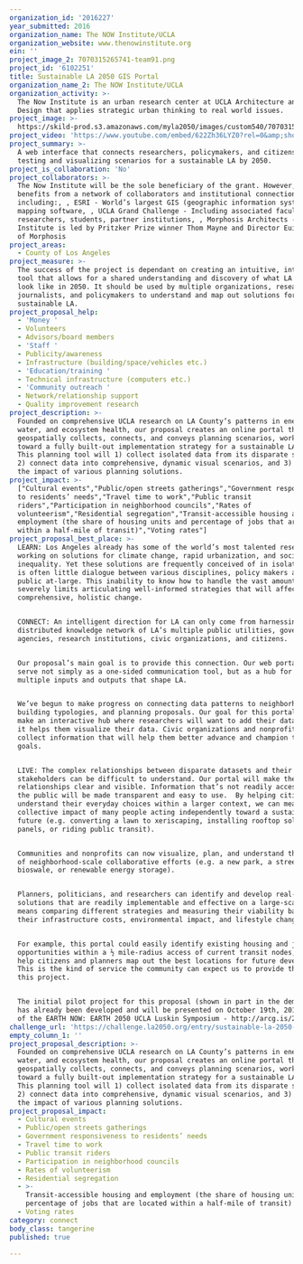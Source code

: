 ```yaml
---
organization_id: '2016227'
year_submitted: 2016
organization_name: The NOW Institute/UCLA
organization_website: www.thenowinstitute.org
ein: ''
project_image_2: 7070315265741-team91.png
project_id: '6102251'
title: Sustainable LA 2050 GIS Portal
organization_name_2: The NOW Institute/UCLA
organization_activity: >-
  The Now Institute is an urban research center at UCLA Architecture and Urban
  Design that applies strategic urban thinking to real world issues.
project_image: >-
  https://skild-prod.s3.amazonaws.com/myla2050/images/custom540/7070315265741-team91.png
project_video: 'https://www.youtube.com/embed/622Zh36LYZ0?rel=0&amp;showinfo=0'
project_summary: >-
  A web interface that connects researchers, policymakers, and citizens by
  testing and visualizing scenarios for a sustainable LA by 2050.
project_is_collaboration: 'No'
project_collaborators: >-
  The Now Institute will be the sole beneficiary of the grant. However, it
  benefits from a network of collaborators and institutional connections
  including:, , ESRI - World’s largest GIS (geographic information systems)
  mapping software, , UCLA Grand Challenge - Including associated faculty,
  researchers, students, partner institutions, , Morphosis Architects - The Now
  Institute is led by Pritzker Prize winner Thom Mayne and Director Eui-Sung Yi
  of Morphosis
project_areas:
  - County of Los Angeles
project_measure: >-
  The success of the project is dependant on creating an intuitive, interactive
  tool that allows for a shared understanding and discovery of what LA could
  look like in 2050. It should be used by multiple organizations, researchers,
  journalists, and policymakers to understand and map out solutions for a
  sustainable LA.
project_proposal_help:
  - 'Money '
  - Volunteers
  - Advisors/board members
  - 'Staff '
  - Publicity/awareness
  - Infrastructure (building/space/vehicles etc.)
  - 'Education/training '
  - Technical infrastructure (computers etc.)
  - 'Community outreach '
  - Network/relationship support
  - Quality improvement research
project_description: >-
  Founded on comprehensive UCLA research on LA County’s patterns in energy,
  water, and ecosystem health, our proposal creates an online portal that
  geospatially collects, connects, and conveys planning scenarios, working
  toward a fully built-out implementation strategy for a sustainable LA by 2050.
  This planning tool will 1) collect isolated data from its disparate sources,
  2) connect data into comprehensive, dynamic visual scenarios, and 3) convey
  the impact of various planning solutions.
project_impact: >-
  ["Cultural events","Public/open streets gatherings","Government responsiveness
  to residents’ needs","Travel time to work","Public transit
  riders","Participation in neighborhood councils","Rates of
  volunteerism","Residential segregation","Transit-accessible housing and
  employment (the share of housing units and percentage of jobs that are located
  within a half-mile of transit)","Voting rates"]
project_proposal_best_place: >-
  LEARN: Los Angeles already has some of the world’s most talented researchers
  working on solutions for climate change, rapid urbanization, and social
  inequality. Yet these solutions are frequently conceived of in isolation—there
  is often little dialogue between various disciplines, policy makers and the
  public at-large. This inability to know how to handle the vast amount of data
  severely limits articulating well-informed strategies that will affect
  comprehensive, holistic change. 


  CONNECT: An intelligent direction for LA can only come from harnessing the
  distributed knowledge network of LA’s multiple public utilities, government
  agencies, research institutions, civic organizations, and citizens.


  Our proposal’s main goal is to provide this connection. Our web portal will
  serve not simply as a one-sided communication tool, but as a hub for all the
  multiple inputs and outputs that shape LA. 


  We’ve begun to make progress on connecting data patterns to neighborhoods,
  building typologies, and planning proposals. Our goal for this portal is to
  make an interactive hub where researchers will want to add their data because
  it helps them visualize their data. Civic organizations and nonprofits can
  collect information that will help them better advance and champion their own
  goals.


  LIVE: The complex relationships between disparate datasets and their
  stakeholders can be difficult to understand. Our portal will make these
  relationships clear and visible. Information that’s not readily accessible to
  the public will be made transparent and easy to use.  By helping citizens to
  understand their everyday choices within a larger context, we can measure the
  collective impact of many people acting independently toward a sustainable
  future (e.g. converting a lawn to xeriscaping, installing rooftop solar
  panels, or riding public transit).


  Communities and nonprofits can now visualize, plan, and understand the impacts
  of neighborhood-scale collaborative efforts (e.g. a new park, a streetside
  bioswale, or renewable energy storage).


  Planners, politicians, and researchers can identify and develop real-world
  solutions that are readily implementable and effective on a large-scale. This
  means comparing different strategies and measuring their viability based on
  their infrastructure costs, environmental impact, and lifestyle changes.


  For example, this portal could easily identify existing housing and job
  opportunities within a ½ mile-radius access of current transit nodes, and can
  help citizens and planners map out the best locations for future development.
  This is the kind of service the community can expect us to provide through
  this project.


  The initial pilot project for this proposal (shown in part in the demo video)
  has already been developed and will be presented on October 19th, 2016 as part
  of the EARTH NOW: EARTH 2050 UCLA Luskin Symposium - http://arcg.is/2d7rm5K
challenge_url: 'https://challenge.la2050.org/entry/sustainable-la-2050-gis-portal'
empty_column_1: ''
project_proposal_description: >-
  Founded on comprehensive UCLA research on LA County’s patterns in energy,
  water, and ecosystem health, our proposal creates an online portal that
  geospatially collects, connects, and conveys planning scenarios, working
  toward a fully built-out implementation strategy for a sustainable LA by 2050.
  This planning tool will 1) collect isolated data from its disparate sources,
  2) connect data into comprehensive, dynamic visual scenarios, and 3) convey
  the impact of various planning solutions.
project_proposal_impact:
  - Cultural events
  - Public/open streets gatherings
  - Government responsiveness to residents’ needs
  - Travel time to work
  - Public transit riders
  - Participation in neighborhood councils
  - Rates of volunteerism
  - Residential segregation
  - >-
    Transit-accessible housing and employment (the share of housing units and
    percentage of jobs that are located within a half-mile of transit)
  - Voting rates
category: connect
body_class: tangerine
published: true

---
```

